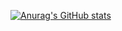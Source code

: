 [![Anurag's GitHub stats](https://github-readme-stats.vercel.app/api?username=khg1217)](https://github.com/anuraghazra/github-readme-stats)
